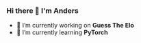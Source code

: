 ### Hi there 👋 I'm Anders

- 🔭 I’m currently working on **Guess The Elo**
- 🌱 I’m currently learning **PyTorch**
